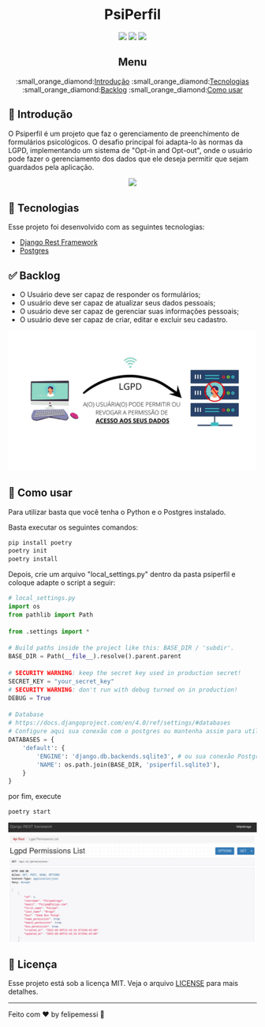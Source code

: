 <div align="center">
  <h1>PsiPerfil</h1>

  <img src="https://img.shields.io/badge/Python-14354C?style=for-the-badge&logo=python&logoColor=white">
  <img src="https://img.shields.io/badge/Django-092E20?style=for-the-badge&logo=django&logoColor=white">
  <img src="https://img.shields.io/badge/PostgreSQL-316192?style=for-the-badge&logo=postgresql&logoColor=white">

  <h2>Menu</h2>
  <p>
    :small_orange_diamond:<a href="#introducao">Introdução</a>
    :small_orange_diamond:<a href="#tecnologias">Tecnologias</a>
    :small_orange_diamond:<a href="#backlog">Backlog</a>
    :small_orange_diamond:<a href="#comousar">Como usar</a>
  </p>
</div>

<a name="introducao"></a>
## :dart: Introdução

O Psiperfil é um projeto que faz o gerenciamento de preenchimento de formulários psicológicos. 
O desafio principal foi adapta-lo às normas da LGPD, implementando um sistema de "Opt-in and Opt-out", 
onde o usuário pode fazer o gerenciamento dos dados que ele deseja permitir que sejam guardados pela 
aplicação.

<div align="center">
  <img src="https://img.shields.io/badge/Python-14354C?style=for-the-badge&logo=python&logoColor=white">
</div>

## :rocket: Tecnologias

Esse projeto foi desenvolvido com as seguintes tecnologias:

- [Django Rest Framework](https://www.django-rest-framework.org/)
- [Postgres](https://www.postgresql.org/)

## :white_check_mark: Backlog

- O Usuário deve ser capaz de responder os formulários;
- O usuário deve ser capaz de atualizar seus dados pessoais;
- O usuário deve ser capaz de gerenciar suas informações pessoais;
- O usuário deve ser capaz de criar, editar e excluir seu cadastro.

<div align="center">
  <img src="https://github.com/felipemessi/psiperfil/blob/main/.github/LGPD.jpg">
</div>

## 🔖 Como usar

Para utilizar basta que você tenha o Python e o Postgres instalado.

Basta executar os seguintes comandos:

```python
pip install poetry
poetry init
poetry install
```

Depois, crie um arquivo "local_settings.py" dentro da pasta psiperfil e coloque adapte o script a seguir:

```python
# local_settings.py
import os
from pathlib import Path

from .settings import *

# Build paths inside the project like this: BASE_DIR / 'subdir'.
BASE_DIR = Path(__file__).resolve().parent.parent

# SECURITY WARNING: keep the secret key used in production secret!
SECRET_KEY = "your_secret_key"
# SECURITY WARNING: don't run with debug turned on in production!
DEBUG = True

# Database
# https://docs.djangoproject.com/en/4.0/ref/settings/#databases
# Configure aqui sua conexão com o postgres ou mantenha assim para utilizar o sqlite3
DATABASES = { 
    'default': {
        'ENGINE': 'django.db.backends.sqlite3', # ou sua conexão Postgres
        'NAME': os.path.join(BASE_DIR, 'psiperfil.sqlite3'),
    }
}
```

por fim, execute

```python
poetry start
```

<div align="center">
  <img src="https://github.com/felipemessi/psiperfil/blob/main/.github/api_psiperfil.png">
</div>


## :memo: Licença

Esse projeto está sob a licença MIT. Veja o arquivo [LICENSE](LICENSE.md) para mais detalhes.

---

Feito com ♥ by felipemessi :wave:
